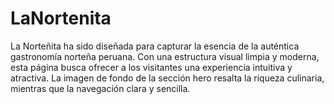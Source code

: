 # LaNortenita
La Norteñita ha sido diseñada para capturar la esencia de la auténtica gastronomía norteña peruana. Con una estructura visual limpia y moderna, esta página busca ofrecer a los visitantes una experiencia intuitiva y atractiva. La imagen de fondo de la sección hero resalta la riqueza culinaria, mientras que la navegación clara y sencilla.
